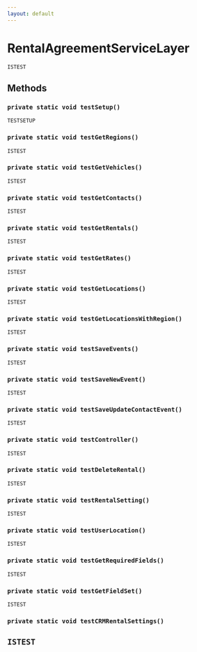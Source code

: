 ```yaml
---
layout: default
---
```

# RentalAgreementServiceLayer

`ISTEST`
## Methods
### `private static void testSetup()`

`TESTSETUP`
### `private static void testGetRegions()`

`ISTEST`
### `private static void testGetVehicles()`

`ISTEST`
### `private static void testGetContacts()`

`ISTEST`
### `private static void testGetRentals()`

`ISTEST`
### `private static void testGetRates()`

`ISTEST`
### `private static void testGetLocations()`

`ISTEST`
### `private static void testGetLocationsWithRegion()`

`ISTEST`
### `private static void testSaveEvents()`

`ISTEST`
### `private static void testSaveNewEvent()`

`ISTEST`
### `private static void testSaveUpdateContactEvent()`

`ISTEST`
### `private static void testController()`

`ISTEST`
### `private static void testDeleteRental()`

`ISTEST`
### `private static void testRentalSetting()`

`ISTEST`
### `private static void testUserLocation()`

`ISTEST`
### `private static void testGetRequiredFields()`

`ISTEST`
### `private static void testGetFieldSet()`

`ISTEST`
### `private static void testCRMRentalSettings()`

`ISTEST`
---
